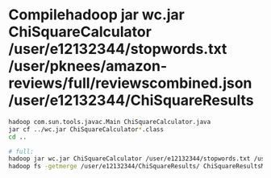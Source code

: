 # Compilehadoop jar wc.jar ChiSquareCalculator /user/e12132344/stopwords.txt /user/pknees/amazon-reviews/full/reviewscombined.json /user/e12132344/ChiSquareResults

```bash
hadoop com.sun.tools.javac.Main ChiSquareCalculator.java
jar cf ../wc.jar ChiSquareCalculator*.class
cd ..

# full:
hadoop jar wc.jar ChiSquareCalculator /user/e12132344/stopwords.txt /user/pknees/amazon-reviews/full/reviewscombined.json /user/e12132344/ChiSquareResults
hadoop fs -getmerge /user/e12132344/ChiSquareResults/ ChiSquareResultsMerged.txt
```